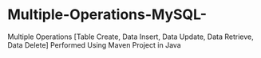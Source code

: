 # Multiple-Operations-MySQL-
Multiple Operations [Table Create, Data Insert, Data Update, Data Retrieve, Data Delete] Performed Using Maven Project in Java
